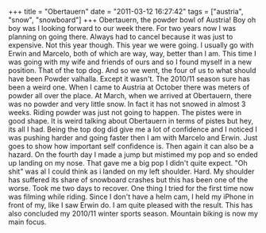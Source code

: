 +++
title = "Obertauern"
date = "2011-03-12 16:27:42"
tags = ["austria", "snow", "snowboard"]
+++
Obertauern, the powder bowl of Austria! Boy oh boy was I looking forward to
our week there. For two years now I was planning on going there. Always had to
cancel because it was just to expensive. Not this year though. This year we
were going. I usually go with Erwin and Marcelo, both of which are way, way,
better than I am. This time I was going with my wife and friends of ours and
so I found myself in a new position. That of the top dog. And so we went, the
four of us to what should have been Powder valhalla. Except it wasn't. The
2010/11 season sure has been a weird one. When I came to Austria at October
there was meters of powder all over the place. At March, when we arrived at
Obertauern, there was no powder and very little snow. In fact it has not
snowed in almost 3 weeks. Riding powder was just not going to happen. The
pistes were in good shape. It is weird talking about Obertauern in terms of
pistes but hey, its all I had. Being the top dog did give me a lot of
confidence and I noticed I was pushing harder and going faster then I am with
Marcelo and Erwin. Just goes to show how important self confidence is. Then
again it can also be a hazard. On the fourth day I made a jump but mistimed my
pop and so ended up landing on my nose. That gave me a big pop I didn't quite
expect. "Oh shit" was al I could think as i landed on my left shoulder. Hard.
My shoulder has suffered its share of snowboard crashes but this has been one
of the worse. Took me two days to recover. One thing I tried for the first
time now was filming while riding. Since I don't have a helm cam, I held my
iPhone in front of my, like I saw Erwin do. I am quite pleased with the
result.  This has also concluded my 2010/11 winter sports season. Mountain
biking is now my main focus.

